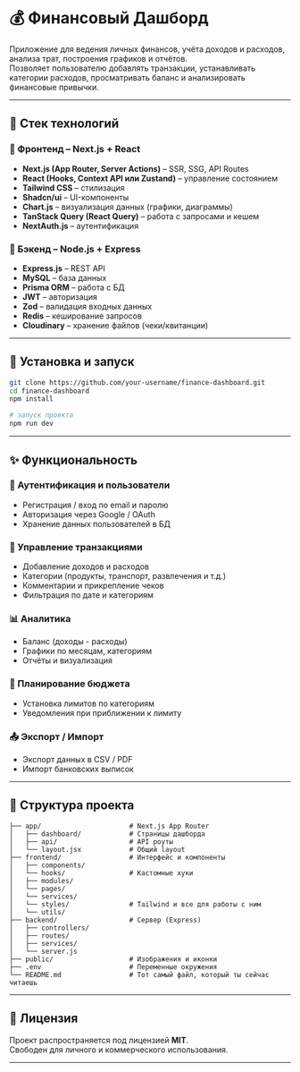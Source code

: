 # 💰 Финансовый Дашборд

Приложение для ведения личных финансов, учёта доходов и расходов, анализа трат, построения графиков и отчётов.  
Позволяет пользователю добавлять транзакции, устанавливать категории расходов, просматривать баланс и анализировать финансовые привычки.

---

## 🧩 Стек технологий

### 🔷 Фронтенд – Next.js + React

- **Next.js (App Router, Server Actions)** – SSR, SSG, API Routes
- **React (Hooks, Context API или Zustand)** – управление состоянием
- **Tailwind CSS** – стилизация
- **Shadcn/ui** – UI-компоненты
- **Chart.js** – визуализация данных (графики, диаграммы)
- **TanStack Query (React Query)** – работа с запросами и кешем
- **NextAuth.js** – аутентификация

### 🔶 Бэкенд – Node.js + Express

- **Express.js** – REST API
- **MySQL** – база данных
- **Prisma ORM** – работа с БД
- **JWT** – авторизация
- **Zod** – валидация входных данных
- **Redis** – кеширование запросов
- **Cloudinary** – хранение файлов (чеки/квитанции)

---

## 🔧 Установка и запуск

```bash
git clone https://github.com/your-username/finance-dashboard.git
cd finance-dashboard
npm install

# запуск проекта
npm run dev
```
---

## ✨ Функциональность

### 🔐 Аутентификация и пользователи
- Регистрация / вход по email и паролю
- Авторизация через Google / OAuth
- Хранение данных пользователей в БД

### 💸 Управление транзакциями
- Добавление доходов и расходов
- Категории (продукты, транспорт, развлечения и т.д.)
- Комментарии и прикрепление чеков
- Фильтрация по дате и категориям

### 📊 Аналитика
- Баланс (доходы - расходы)
- Графики по месяцам, категориям
- Отчёты и визуализация

### 🧾 Планирование бюджета
- Установка лимитов по категориям
- Уведомления при приближении к лимиту

### 📤 Экспорт / Импорт
- Экспорт данных в CSV / PDF
- Импорт банковских выписок

---

## 📁 Структура проекта

```
├── app/                      # Next.js App Router
│   ├── dashboard/            # Страницы дашборда
│   ├── api/                  # API роуты
│   └── layout.jsx            # Общий layout
├── frontend/                 # Интерфейс и компоненты
│   ├── components/           
│   └── hooks/                # Кастомные хуки
│   ├── modules/
│   └── pages/
│   └── services/
│   └── styles/               # Tailwind и все для работы с ним
│   └── utils/
├── backend/                  # Сервер (Express)
│   ├── controllers/
│   ├── routes/
│   ├── services/
│   └── server.js
├── public/                   # Изображения и иконки
├── .env                      # Переменные окружения
└── README.md                 # Тот самый файл, который ты сейчас читаешь
```

---

## 📄 Лицензия

Проект распространяется под лицензией **MIT**.  
Свободен для личного и коммерческого использования.

---
